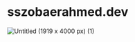 # sszobaerahmed.dev
![Untitled (1919 x 4000 px) (1)](https://github.com/sszobaer/sszobaerahmed.dev/assets/118447914/e1af0751-1e8d-4a04-afa3-cc9821e95bd1)

